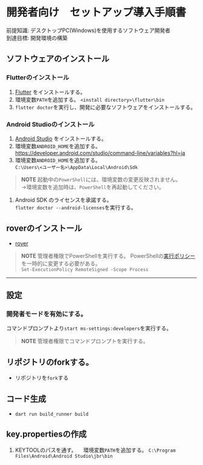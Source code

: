 # 開発者向け　セットアップ導入手順書

前提知識: デスクトップPC(Windows)を使用するソフトウェア開発者  
到達目標: 開発環境の構築  

## ソフトウェアのインストール
### Flutterのインストール
1. [Flutter](https://docs.flutter.dev/get-started/install/windows) をインストールする。
1.  環境変数`PATH`を追加する。 
   `<install directory>\flutter\bin`
1. `flutter doctor`を実行し、開発に必要なソフトウェアをインストールする。

### Android Studioのインストール
1. [Android Studio](https://docs.flutter.dev/get-started/install/windows#android-setup) をインストールする。
1. 環境変数`ANDROID_HOME`を追加する。  
https://developer.android.com/studio/command-line/variables?hl=ja
1. 環境変数`ANDROID_HOME`を追加する。  
`C:\Users\<ユーザー名>\AppData\Local\Android\Sdk`  
> **NOTE**
> 起動中の`PowerShell`には、環境変数の変更反映されません。  
> →環境変数を追加時は、`PowerShell`を再起動してください。
1. Android SDK のライセンスを承諾する。  
   `flutter doctor --android-licenses`を実行する。

## roverのインストール
- [rover](https://www.apollographql.com/docs/rover/getting-started/#windows-powershell-installer)  
> **NOTE**
> 管理者権限でPowerShellを実行する。
> PowerShellの[実行ポリシー](https://learn.microsoft.com/ja-jp/powershell/module/microsoft.powershell.core/about/about_execution_policies)を一時的に変更する必要がある。  
> `Set-ExecutionPolicy RemoteSigned -Scope Process`

---

## 設定
### 開発者モードを有効にする。
コマンドプロンプトより`start ms-settings:developers`を実行する。
> **NOTE**
> 管理者権限でコマンドプロンプトを実行する。 

## リポジトリのforkする。
- リポジトリを`fork`する
## コード生成
- `dart run build_runner build`

## key.propertiesの作成
1. KEYTOOLのパスを通す。
　環境変数`PATH`を追加する。 
`C:\Program Files\Android\Android Studio\jbr\bin`

